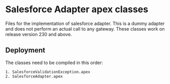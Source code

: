 # Salesforce Adapter apex classes

Files for the implementation of salesforce adapter.
This is a dummy adapter and does not perform an actual call to any gateway.
These classes work on release version 230 and above.

## Deployment

The classes need to be compiled in this order:

```
1. SalesforceValidationException.apex
2. SalesforceAdapter.apex
```
